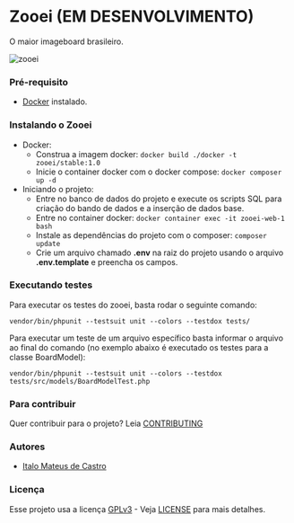 # Zooei (EM DESENVOLVIMENTO)
O maior imageboard brasileiro.

![zooei](https://github.com/devcastroitalo/zooei/blob/main/miscellaneous/images/print_homepage.png)

### Pré-requisito
- [Docker](https://www.docker.com/) instalado.

### Instalando o Zooei
- Docker:
    - Construa a imagem docker: `docker build ./docker -t zooei/stable:1.0`
    - Inicie o container docker com o docker compose: `docker composer up -d`
- Iniciando o projeto:
    - Entre no banco de dados do projeto e execute os scripts SQL para criação do bando de dados e a inserção de dados base.
    - Entre no container docker: `docker container exec -it zooei-web-1 bash`
    - Instale as dependências do projeto com o composer: `composer update`
    - Crie um arquivo chamado **.env** na raiz do projeto usando o arquivo **.env.template** e preencha os campos.

### Executando testes
Para executar os testes do zooei, basta rodar o seguinte comando:

```
vendor/bin/phpunit --testsuit unit --colors --testdox tests/
```

Para executar um teste de um arquivo específico basta informar o arquivo ao final do comando (no exemplo abaixo é executado os testes para a classe BoardModel):

```
vendor/bin/phpunit --testsuit unit --colors --testdox tests/src/models/BoardModelTest.php
```

### Para contribuir
Quer contribuir para o projeto? Leia [CONTRIBUTING](https://github.com/devcastroitalo/zooei/blob/main/CONTRIBUTING.md)

### Autores
- [Italo Mateus de Castro](https://github.com/devcastroitalo)

### Licença
Esse projeto usa a licença [GPLv3](https://www.gnu.org/licenses/quick-guide-gplv3.pt-br.html) - Veja [LICENSE](https://github.com/devcastroitalo/zooei/blob/main/LICENSE) para mais detalhes.
